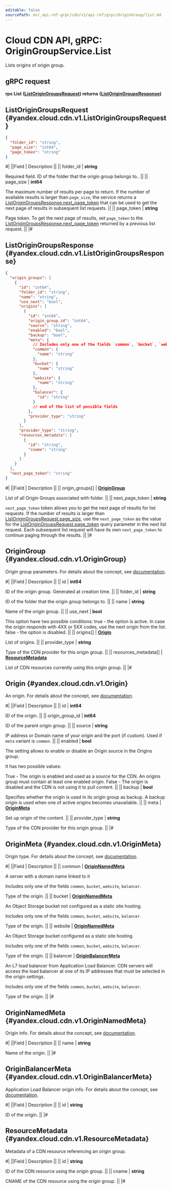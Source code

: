 ```yaml
---
editable: false
sourcePath: en/_api-ref-grpc/cdn/v1/api-ref/grpc/OriginGroup/list.md
---
```


# Cloud CDN API, gRPC: OriginGroupService.List

Lists origins of origin group.

## gRPC request

**rpc List ([ListOriginGroupsRequest](#yandex.cloud.cdn.v1.ListOriginGroupsRequest)) returns ([ListOriginGroupsResponse](#yandex.cloud.cdn.v1.ListOriginGroupsResponse))**

## ListOriginGroupsRequest {#yandex.cloud.cdn.v1.ListOriginGroupsRequest}

```json
{
  "folder_id": "string",
  "page_size": "int64",
  "page_token": "string"
}
```

#|
||Field | Description ||
|| folder_id | **string**

Required field. ID of the folder that the origin group belongs to.. ||
|| page_size | **int64**

The maximum number of results per page to return. If the number of available
results is larger than `page_size`,
the service returns a [ListOriginGroupsResponse.next_page_token](#yandex.cloud.cdn.v1.ListOriginGroupsResponse)
that can be used to get the next page of results in subsequent list requests. ||
|| page_token | **string**

Page token. To get the next page of results,
set `page_token` to the [ListOriginGroupsResponse.next_page_token](#yandex.cloud.cdn.v1.ListOriginGroupsResponse)
returned by a previous list request. ||
|#

## ListOriginGroupsResponse {#yandex.cloud.cdn.v1.ListOriginGroupsResponse}

```json
{
  "origin_groups": [
    {
      "id": "int64",
      "folder_id": "string",
      "name": "string",
      "use_next": "bool",
      "origins": [
        {
          "id": "int64",
          "origin_group_id": "int64",
          "source": "string",
          "enabled": "bool",
          "backup": "bool",
          "meta": {
            // Includes only one of the fields `common`, `bucket`, `website`, `balancer`
            "common": {
              "name": "string"
            },
            "bucket": {
              "name": "string"
            },
            "website": {
              "name": "string"
            },
            "balancer": {
              "id": "string"
            }
            // end of the list of possible fields
          },
          "provider_type": "string"
        }
      ],
      "provider_type": "string",
      "resources_metadata": [
        {
          "id": "string",
          "cname": "string"
        }
      ]
    }
  ],
  "next_page_token": "string"
}
```

#|
||Field | Description ||
|| origin_groups[] | **[OriginGroup](#yandex.cloud.cdn.v1.OriginGroup)**

List of all Origin Groups associated with folder. ||
|| next_page_token | **string**

`next_page_token` token allows you to get the next page of results for list requests.
If the number of results is larger than [ListOriginGroupsRequest.page_size](#yandex.cloud.cdn.v1.ListOriginGroupsRequest), use
the `next_page_token` as the value for the [ListOriginGroupsRequest.page_token](#yandex.cloud.cdn.v1.ListOriginGroupsRequest) query parameter
in the next list request. Each subsequent list request will have its own
`next_page_token` to continue paging through the results. ||
|#

## OriginGroup {#yandex.cloud.cdn.v1.OriginGroup}

Origin group parameters. For details about the concept, see [documentation](/docs/cdn/concepts/origins#groups).

#|
||Field | Description ||
|| id | **int64**

ID of the origin group. Generated at creation time. ||
|| folder_id | **string**

ID of the folder that the origin group belongs to. ||
|| name | **string**

Name of the origin group. ||
|| use_next | **bool**

This option have two possible conditions:
true - the option is active. In case the origin responds with 4XX or 5XX codes,
use the next origin from the list.
false - the option is disabled. ||
|| origins[] | **[Origin](#yandex.cloud.cdn.v1.Origin)**

List of origins. ||
|| provider_type | **string**

Type of the CDN provider for this origin group. ||
|| resources_metadata[] | **[ResourceMetadata](#yandex.cloud.cdn.v1.ResourceMetadata)**

List of CDN resources currently using this origin group. ||
|#

## Origin {#yandex.cloud.cdn.v1.Origin}

An origin. For details about the concept, see [documentation](/docs/cdn/concepts/origins).

#|
||Field | Description ||
|| id | **int64**

ID of the origin. ||
|| origin_group_id | **int64**

ID of the parent origin group. ||
|| source | **string**

IP address or Domain name of your origin and the port (if custom).
Used if `meta` variant is `common`. ||
|| enabled | **bool**

The setting allows to enable or disable an Origin source in the Origins group.

It has two possible values:

True - The origin is enabled and used as a source for the CDN. An origins
group must contain at least one enabled origin.
False - The origin is disabled and the CDN is not using it to pull content. ||
|| backup | **bool**

Specifies whether the origin is used in its origin group as backup.
A backup origin is used when one of active origins becomes unavailable. ||
|| meta | **[OriginMeta](#yandex.cloud.cdn.v1.OriginMeta)**

Set up origin of the content. ||
|| provider_type | **string**

Type of the CDN provider for this origin group. ||
|#

## OriginMeta {#yandex.cloud.cdn.v1.OriginMeta}

Origin type. For details about the concept, see [documentation](/docs/cdn/concepts/origins).

#|
||Field | Description ||
|| common | **[OriginNamedMeta](#yandex.cloud.cdn.v1.OriginNamedMeta)**

A server with a domain name linked to it

Includes only one of the fields `common`, `bucket`, `website`, `balancer`.

Type of the origin. ||
|| bucket | **[OriginNamedMeta](#yandex.cloud.cdn.v1.OriginNamedMeta)**

An Object Storage bucket not configured as a static site hosting.

Includes only one of the fields `common`, `bucket`, `website`, `balancer`.

Type of the origin. ||
|| website | **[OriginNamedMeta](#yandex.cloud.cdn.v1.OriginNamedMeta)**

An Object Storage bucket configured as a static site hosting.

Includes only one of the fields `common`, `bucket`, `website`, `balancer`.

Type of the origin. ||
|| balancer | **[OriginBalancerMeta](#yandex.cloud.cdn.v1.OriginBalancerMeta)**

An L7 load balancer from Application Load Balancer.
CDN servers will access the load balancer at one of its IP addresses that must be selected in the origin settings.

Includes only one of the fields `common`, `bucket`, `website`, `balancer`.

Type of the origin. ||
|#

## OriginNamedMeta {#yandex.cloud.cdn.v1.OriginNamedMeta}

Origin info. For details about the concept, see [documentation](/docs/cdn/concepts/origins).

#|
||Field | Description ||
|| name | **string**

Name of the origin. ||
|#

## OriginBalancerMeta {#yandex.cloud.cdn.v1.OriginBalancerMeta}

Application Load Balancer origin info. For details about the concept, see [documentation](/docs/cdn/concepts/origins).

#|
||Field | Description ||
|| id | **string**

ID of the origin. ||
|#

## ResourceMetadata {#yandex.cloud.cdn.v1.ResourceMetadata}

Metadata of a CDN resource referencing an origin group.

#|
||Field | Description ||
|| id | **string**

ID of the CDN resource using the origin group. ||
|| cname | **string**

CNAME of the CDN resource using the origin group. ||
|#